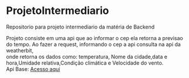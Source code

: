 # ProjetoIntermediario
Repositorio para projeto intermediario da matéria de Backend

Projeto consiste em uma api que ao informar o cep ela retorna a previsao do tempo.
Ao fazer a request, informando o cep a api consulta na api da weatherbit,<br>
onde retorna os dados como: temperatura, Nome da cidade,data e hora,Umidade relativa,Condição climática e Velocidade do vento.<br>
Api Base: [Acesso aqui](https://www.weatherbit.io/)

